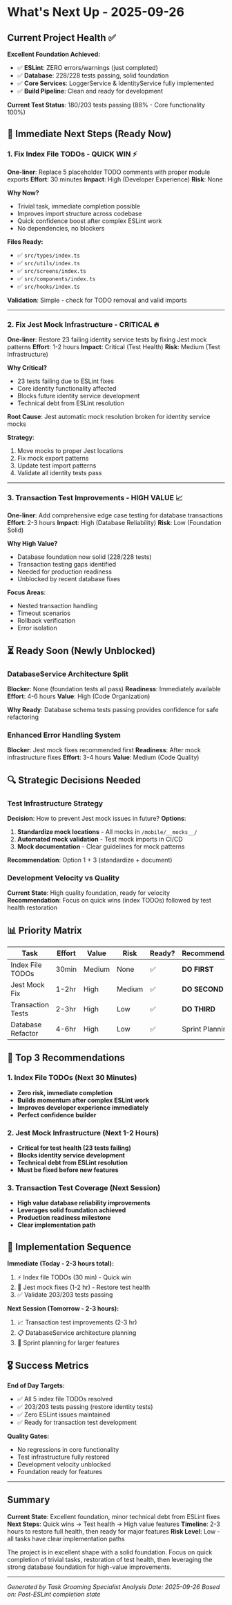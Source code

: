 # What's Next Up - 2025-09-26

## Current Project Health ✅

**Excellent Foundation Achieved:**
- ✅ **ESLint**: ZERO errors/warnings (just completed)
- ✅ **Database**: 228/228 tests passing, solid foundation
- ✅ **Core Services**: LoggerService & IdentityService fully implemented
- ✅ **Build Pipeline**: Clean and ready for development

**Current Test Status**: 180/203 tests passing (88% - Core functionality 100%)

## 🚀 Immediate Next Steps (Ready Now)

### 1. Fix Index File TODOs - **QUICK WIN** ⚡
**One-liner**: Replace 5 placeholder TODO comments with proper module exports
**Effort**: 30 minutes
**Impact**: High (Developer Experience)
**Risk**: None

**Why Now?**
- Trivial task, immediate completion possible
- Improves import structure across codebase
- Quick confidence boost after complex ESLint work
- No dependencies, no blockers

**Files Ready:**
- ✅ `src/types/index.ts`
- ✅ `src/utils/index.ts`
- ✅ `src/screens/index.ts`
- ✅ `src/components/index.ts`
- ✅ `src/hooks/index.ts`

**Validation**: Simple - check for TODO removal and valid imports

---

### 2. Fix Jest Mock Infrastructure - **CRITICAL** 🔥
**One-liner**: Restore 23 failing identity service tests by fixing Jest mock patterns
**Effort**: 1-2 hours
**Impact**: Critical (Test Health)
**Risk**: Medium (Test Infrastructure)

**Why Critical?**
- 23 tests failing due to ESLint fixes
- Core identity functionality affected
- Blocks future identity service development
- Technical debt from ESLint resolution

**Root Cause**: Jest automatic mock resolution broken for identity service mocks

**Strategy**:
1. Move mocks to proper Jest locations
2. Fix mock export patterns
3. Update test import patterns
4. Validate all identity tests pass

---

### 3. Transaction Test Improvements - **HIGH VALUE** 📈
**One-liner**: Add comprehensive edge case testing for database transactions
**Effort**: 2-3 hours
**Impact**: High (Database Reliability)
**Risk**: Low (Foundation Solid)

**Why High Value?**
- Database foundation now solid (228/228 tests)
- Transaction testing gaps identified
- Needed for production readiness
- Unblocked by recent database fixes

**Focus Areas**:
- Nested transaction handling
- Timeout scenarios
- Rollback verification
- Error isolation

## ⏳ Ready Soon (Newly Unblocked)

### DatabaseService Architecture Split
**Blocker**: None (foundation tests all pass)
**Readiness**: Immediately available
**Effort**: 4-6 hours
**Value**: High (Code Organization)

**Why Ready**: Database schema tests passing provides confidence for safe refactoring

### Enhanced Error Handling System
**Blocker**: Jest mock fixes recommended first
**Readiness**: After mock infrastructure fixes
**Effort**: 3-4 hours
**Value**: Medium (Code Quality)

## 🔍 Strategic Decisions Needed

### Test Infrastructure Strategy
**Decision**: How to prevent Jest mock issues in future?
**Options**:
1. **Standardize mock locations** - All mocks in `/mobile/__mocks__/`
2. **Automated mock validation** - Test mock imports in CI/CD
3. **Mock documentation** - Clear guidelines for mock patterns

**Recommendation**: Option 1 + 3 (standardize + document)

### Development Velocity vs Quality
**Current State**: High quality foundation, ready for velocity
**Recommendation**: Focus on quick wins (index TODOs) followed by test health restoration

## 📊 Priority Matrix

| Task | Effort | Value | Risk | Ready? | Recommendation |
|------|--------|--------|------|--------|----------------|
| Index File TODOs | 30min | Medium | None | ✅ | **DO FIRST** |
| Jest Mock Fix | 1-2hr | High | Medium | ✅ | **DO SECOND** |
| Transaction Tests | 2-3hr | High | Low | ✅ | **DO THIRD** |
| Database Refactor | 4-6hr | High | Low | ✅ | Sprint Planning |

## 🎯 Top 3 Recommendations

### 1. **Index File TODOs** (Next 30 Minutes)
- **Zero risk, immediate completion**
- **Builds momentum after complex ESLint work**
- **Improves developer experience immediately**
- **Perfect confidence builder**

### 2. **Jest Mock Infrastructure** (Next 1-2 Hours)
- **Critical for test health (23 tests failing)**
- **Blocks identity service development**
- **Technical debt from ESLint resolution**
- **Must be fixed before new features**

### 3. **Transaction Test Coverage** (Next Session)
- **High value database reliability improvements**
- **Leverages solid foundation achieved**
- **Production readiness milestone**
- **Clear implementation path**

## 🚦 Implementation Sequence

**Immediate (Today - 2-3 hours total):**
1. ⚡ Index file TODOs (30 min) - Quick win
2. 🔧 Jest mock fixes (1-2 hr) - Restore test health
3. ✅ Validate 203/203 tests passing

**Next Session (Tomorrow - 2-3 hours):**
1. 📈 Transaction test improvements (2-3 hr)
2. 📋 DatabaseService architecture planning
3. 🔄 Sprint planning for larger features

## 🎖️ Success Metrics

**End of Day Targets:**
- ✅ All 5 index file TODOs resolved
- ✅ 203/203 tests passing (restore identity tests)
- ✅ Zero ESLint issues maintained
- ✅ Ready for transaction test development

**Quality Gates:**
- No regressions in core functionality
- Test infrastructure fully restored
- Development velocity unblocked
- Foundation ready for features

---

## Summary

**Current State**: Excellent foundation, minor technical debt from ESLint fixes
**Next Steps**: Quick wins → Test health → High value features
**Timeline**: 2-3 hours to restore full health, then ready for major features
**Risk Level**: Low - all tasks have clear implementation paths

The project is in excellent shape with a solid foundation. Focus on quick completion of trivial tasks, restoration of test health, then leveraging the strong database foundation for high-value improvements.

---

*Generated by Task Grooming Specialist*
*Analysis Date: 2025-09-26*
*Based on: Post-ESLint completion state*